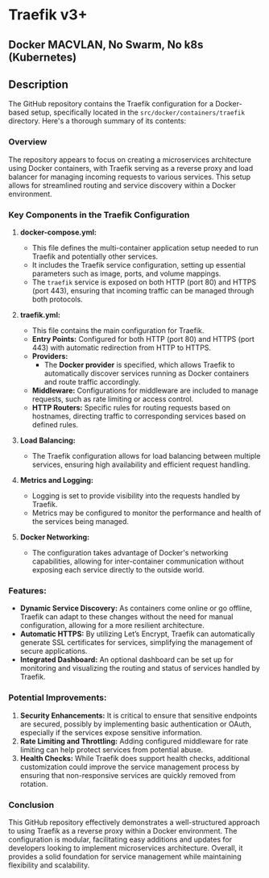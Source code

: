 # Traefik v3+

## Docker MACVLAN, No Swarm, No k8s (Kubernetes)

## Description

The GitHub repository contains the Traefik configuration for a Docker-based setup, specifically located in the `src/docker/containers/traefik` directory. Here's a thorough summary of its contents:

### Overview

The repository appears to focus on creating a microservices architecture using Docker containers, with Traefik serving as a reverse proxy and load balancer for managing incoming requests to various services. This setup allows for streamlined routing and service discovery within a Docker environment.

### Key Components in the Traefik Configuration

1. **docker-compose.yml:**
   - This file defines the multi-container application setup needed to run Traefik and potentially other services.
   - It includes the Traefik service configuration, setting up essential parameters such as image, ports, and volume mappings.
   - The `traefik` service is exposed on both HTTP (port 80) and HTTPS (port 443), ensuring that incoming traffic can be managed through both protocols.

2. **traefik.yml:**
   - This file contains the main configuration for Traefik.
   - **Entry Points:** Configured for both HTTP (port 80) and HTTPS (port 443) with automatic redirection from HTTP to HTTPS.
   - **Providers:** 
     - The **Docker provider** is specified, which allows Traefik to automatically discover services running as Docker containers and route traffic accordingly.
   - **Middleware:** Configurations for middleware are included to manage requests, such as rate limiting or access control.
   - **HTTP Routers:** Specific rules for routing requests based on hostnames, directing traffic to corresponding services based on defined rules.

3. **Load Balancing:**
   - The Traefik configuration allows for load balancing between multiple services, ensuring high availability and efficient request handling.

4. **Metrics and Logging:**
   - Logging is set to provide visibility into the requests handled by Traefik.
   - Metrics may be configured to monitor the performance and health of the services being managed.

5. **Docker Networking:**
   - The configuration takes advantage of Docker's networking capabilities, allowing for inter-container communication without exposing each service directly to the outside world.

### Features:

- **Dynamic Service Discovery:** As containers come online or go offline, Traefik can adapt to these changes without the need for manual configuration, allowing for a more resilient architecture.
- **Automatic HTTPS:** By utilizing Let’s Encrypt, Traefik can automatically generate SSL certificates for services, simplifying the management of secure applications.
- **Integrated Dashboard:** An optional dashboard can be set up for monitoring and visualizing the routing and status of services handled by Traefik.

### Potential Improvements:

1. **Security Enhancements:** It is critical to ensure that sensitive endpoints are secured, possibly by implementing basic authentication or OAuth, especially if the services expose sensitive information.
2. **Rate Limiting and Throttling:** Adding configured middleware for rate limiting can help protect services from potential abuse.
3. **Health Checks:** While Traefik does support health checks, additional customization could improve the service management process by ensuring that non-responsive services are quickly removed from rotation.

### Conclusion

This GitHub repository effectively demonstrates a well-structured approach to using Traefik as a reverse proxy within a Docker environment. The configuration is modular, facilitating easy additions and updates for developers looking to implement microservices architecture. Overall, it provides a solid foundation for service management while maintaining flexibility and scalability.